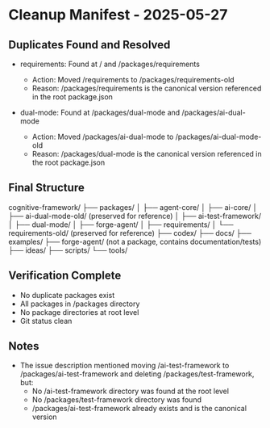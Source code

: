 # Cleanup Manifest - 2025-05-27

## Duplicates Found and Resolved
- requirements: Found at / and /packages/requirements
  - Action: Moved /requirements to /packages/requirements-old
  - Reason: /packages/requirements is the canonical version referenced in the root package.json

- dual-mode: Found at /packages/dual-mode and /packages/ai-dual-mode
  - Action: Moved /packages/ai-dual-mode to /packages/ai-dual-mode-old
  - Reason: /packages/dual-mode is the canonical version referenced in the root package.json

## Final Structure
cognitive-framework/
├── packages/
│   ├── agent-core/
│   ├── ai-core/
│   ├── ai-dual-mode-old/  (preserved for reference)
│   ├── ai-test-framework/
│   ├── dual-mode/
│   ├── forge-agent/
│   ├── requirements/
│   └── requirements-old/  (preserved for reference)
├── codex/
├── docs/
├── examples/
├── forge-agent/  (not a package, contains documentation/tests)
├── ideas/
├── scripts/
└── tools/

## Verification Complete
- No duplicate packages exist
- All packages in /packages directory
- No package directories at root level
- Git status clean

## Notes
- The issue description mentioned moving /ai-test-framework to /packages/ai-test-framework and deleting /packages/test-framework, but:
  - No /ai-test-framework directory was found at the root level
  - No /packages/test-framework directory was found
  - /packages/ai-test-framework already exists and is the canonical version
